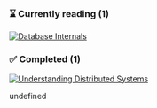 <!--start:bookshelf-action-->
### ⌛ Currently reading (1)

[![Database Internals](https://images.weserv.nl/?url=http%3A%2F%2Fbooks.google.com%2Fbooks%2Fcontent%3Fid%3D-F2vDwAAQBAJ%26printsec%3Dfrontcover%26img%3D1%26zoom%3D1%26edge%3Dcurl%26source%3Dgbs_api&w=128&h=196&fit=contain)](https://github.com/alexdeathway/books/issues/2 "Database Internals by Alex Petrov")

### ✅ Completed (1)

[![Understanding Distributed Systems](https://images.weserv.nl/?url=http%3A%2F%2Fbooks.google.com%2Fbooks%2Fcontent%3Fid%3DmthMEAAAQBAJ%26printsec%3Dfrontcover%26img%3D1%26zoom%3D1%26edge%3Dcurl%26source%3Dgbs_api&w=128&h=196&fit=contain)](https://github.com/alexdeathway/books/issues/1 "Understanding Distributed Systems by Roberto Vitillo completed in 8 minutes on February 2025")

<!--end:bookshelf-action-->undefined